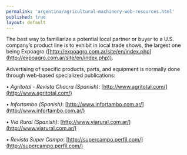 ```yaml
---
permalink: 'argentina/agricultural-machinery-web-resources.html'
published: true
layout: default
---
```

The best way to familiarize a potential local partner or buyer to a U.S. company’s product line is to exhibit in local trade shows, the largest one being Expoagro ([http://expoagro.com.ar/site/en/index.php](http://expoagro.com.ar/site/en/index.php)).

Advertising of specific products, parts, and equipment is normally done through web-based specialized publications:

•	_Agritotal - Revista Chacra (Spanish)_: [http://www.agritotal.com/](http://www.agritotal.com/)

•	_Infortambo (Spanish)_: [http://www.infortambo.com.ar/](http://www.infortambo.com.ar/)

•	_Via Rural (Spanish)_: [http://www.viarural.com.ar/](http://www.viarural.com.ar/)

•	_Revista Super Campo_: [http://supercampo.perfil.com/](http://supercampo.perfil.com/)
